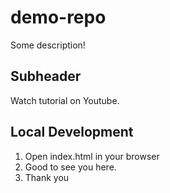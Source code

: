 # demo-repo

Some description!

## Subheader

Watch tutorial on Youtube.

## Local Development

1. Open index.html in your browser
2. Good to see you here. 
3. Thank you
